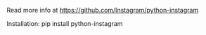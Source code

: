 Read more info at https://github.com/Instagram/python-instagram

Installation:
    pip install python-instagram